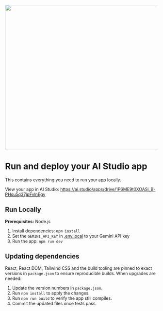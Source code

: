 <div align="center">
<img width="1200" height="475" alt="GHBanner" src="https://github.com/user-attachments/assets/0aa67016-6eaf-458a-adb2-6e31a0763ed6" />
</div>

# Run and deploy your AI Studio app

This contains everything you need to run your app locally.

View your app in AI Studio: https://ai.studio/apps/drive/1P6ME9t0XOASi_B-PHsu5q37jpFvlnEgy

## Run Locally

**Prerequisites:**  Node.js


1. Install dependencies:
   `npm install`
2. Set the `GEMINI_API_KEY` in [.env.local](.env.local) to your Gemini API key
3. Run the app:
   `npm run dev`

## Updating dependencies

React, React DOM, Tailwind CSS and the build tooling are pinned to exact versions
in `package.json` to ensure reproducible builds. When upgrades are needed:

1. Update the version numbers in `package.json`.
2. Run `npm install` to apply the changes.
3. Run `npm run build` to verify the app still compiles.
4. Commit the updated files once tests pass.
